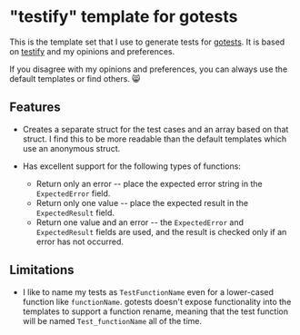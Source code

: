 # "testify" template for gotests

This is the template set that I use to generate tests for [gotests](https://github.com/cweill/gotests). It is based on [testify](https://github.com/stretchr/testify) and my opinions and preferences.

If you disagree with my opinions and preferences, you can always use the default templates or find others. 😸

## Features

- Creates a separate struct for the test cases and an array based on that struct. I find this to be more readable than the default templates which use an anonymous struct.

- Has excellent support for the following types of functions:

  - Return only an error -- place the expected error string in the `ExpectedError` field.
  - Return only one value -- place the expected result in the `ExpectedResult` field.
  - Return one value and an error -- the `ExpectedError` and `ExpectedResult` fields are used, and the result is checked only if an error has not occurred.

## Limitations

- I like to name my tests as `TestFunctionName` even for a lower-cased function like `functionName`. gotests doesn't expose functionality into the templates to support a function rename, meaning that the test function will be named `Test_functionName` all of the time.
